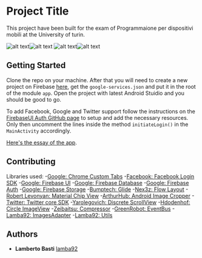 # Project Title

This project have been built for the exam of Programmaione per dispositivi mobili at the University of turin.

![alt text](https://github.com/lamba92/Projector/tree/master/stuff/1.jpg)![alt text](https://github.com/lamba92/Projector/tree/master/stuff/2.jpg)
![alt text](https://github.com/lamba92/Projector/tree/master/stuff/3.jpg)![alt text](https://github.com/lamba92/Projector/tree/master/stuff/4.jpg)

## Getting Started

Clone the repo on your machine. After that you will need to create a new project on Firebase [here](https://firebase.google.com/), get the `google-services.json` and put it in the root of the module `app`. Open the project with latest Android Stuidio and you should be good to go.

To add Facebook, Google and Twitter support follow the instructions on the [FirebaseUI Auth GitHub page](https://github.com/firebase/FirebaseUI-Android/blob/master/auth/README.md#identity-provider-configuration) to setup and add the necessary resources.
Only then uncomment the lines inside the method `initiateLogin()` in the `MainActivity` accordingly.

[Here's the essay of the app](https://github.com/lamba92/Projector/tree/master/stuff/relazione.pdf).

## Contributing

Libraries used:
    -[Google: Chrome Custom Tabs](https://developer.chrome.com/multidevice/android/customtabs)
    -[Facebook: Facebook Login SDK](https://developers.facebook.com/docs/facebook-login/android)
    -[Google: Firebase UI](https://github.com/firebase/FirebaseUI-Android)
    -[Google: Firebase Database](https://firebase.google.com/)
    -[Google: Firebase Auth](https://firebase.google.com/)
    -[Google: Firebase Storage](https://firebase.google.com/)
    -[Bumptech: Glide](https://github.com/bumptech/glide)
    -[Nex3z: Flow Layout](https://github.com/nex3z/FlowLayout)
    -[Robert Levonyan: Material Chip View](https://github.com/robertlevonyan/materialChipView)
    -[ArthurHub: Android Image Cropper](https://github.com/ArthurHub/Android-Image-Cropper)
    -[Twitter: Twitter core SDK](https://github.com/twitter/twitter-kit-android)
    -[Yarolegovich: Discrete ScrollView](https://github.com/yarolegovich/DiscreteScrollView)
    -[Hdodenhof: Circle ImageView](https://github.com/hdodenhof/CircleImageView)
    -[Zeibaitsu: Compressor](https://github.com/zetbaitsu/Compressor)
    -[GreenRobot: EventBus](http://greenrobot.org/eventbus/)
    -[Lamba92: ImagesAdapter](https://github.com/lamba92/imagesAdapter)
    -[Lamba92: Utils](https://github.com/lamba92/Utils)

## Authors

* **Lamberto Basti** [lamba92](https://github.com/lamba92)
